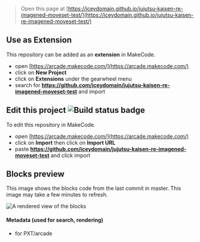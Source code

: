  


> Open this page at [https://iceydomain.github.io/jujutsu-kaisen-re-imagened-moveset-test/](https://iceydomain.github.io/jujutsu-kaisen-re-imagened-moveset-test/)

## Use as Extension

This repository can be added as an **extension** in MakeCode.

* open [https://arcade.makecode.com/](https://arcade.makecode.com/)
* click on **New Project**
* click on **Extensions** under the gearwheel menu
* search for **https://github.com/iceydomain/jujutsu-kaisen-re-imagened-moveset-test** and import

## Edit this project ![Build status badge](https://github.com/iceydomain/jujutsu-kaisen-re-imagened-moveset-test/workflows/MakeCode/badge.svg)

To edit this repository in MakeCode.

* open [https://arcade.makecode.com/](https://arcade.makecode.com/)
* click on **Import** then click on **Import URL**
* paste **https://github.com/iceydomain/jujutsu-kaisen-re-imagened-moveset-test** and click import

## Blocks preview

This image shows the blocks code from the last commit in master.
This image may take a few minutes to refresh.

![A rendered view of the blocks](https://github.com/iceydomain/jujutsu-kaisen-re-imagened-moveset-test/raw/master/.github/makecode/blocks.png)

#### Metadata (used for search, rendering)

* for PXT/arcade
<script src="https://makecode.com/gh-pages-embed.js"></script><script>makeCodeRender("{{ site.makecode.home_url }}", "{{ site.github.owner_name }}/{{ site.github.repository_name }}");</script>
